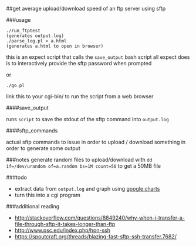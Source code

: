 ##get average upload/download speed of an ftp server using sftp

###usage
```
./run_ftptest
(generates output.log)
./parse_log.pl > a.html
(generates a.html to open in browser)
```
this is an expect script that calls the `save_output` bash script
all expect does is to interactively provide the sftp password when prompted


or

```
./go.pl
```

link this to your cgi-bin/ to run the script from a web browser





####save_output

runs `script` to save the stdout of the sftp command into `output.log`


####sftp_commands

actual sftp commands to issue in order to upload / download something
in order to generate some output



###notes
generate random files to upload/download with
`dd if=/dev/urandom of=a.random bs=1M count=50`
to get a 50MB file

###todo
* extract data from `output.log` and graph using [google charts](https://google-developers.appspot.com/chart/)
* turn this into a cgi program

###additional reading
* http://stackoverflow.com/questions/8849240/why-when-i-transfer-a-file-through-sftp-it-takes-longer-than-ftp
* http://www.psc.edu/index.php/hpn-ssh
* https://spoutcraft.org/threads/blazing-fast-sftp-ssh-transfer.7682/
